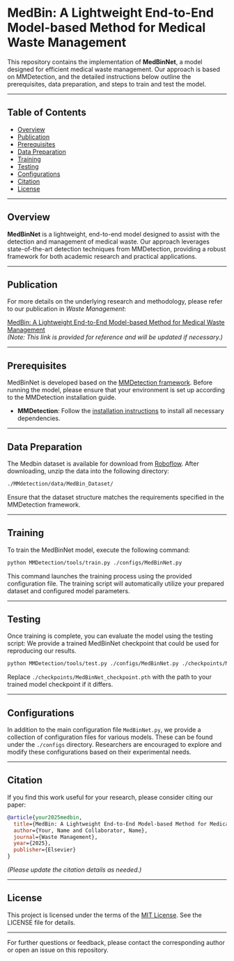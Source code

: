 # MedBin: A Lightweight End-to-End Model-based Method for Medical Waste Management

This repository contains the implementation of **MedBinNet**, a model designed for efficient medical waste management. Our approach is based on MMDetection, and the detailed instructions below outline the prerequisites, data preparation, and steps to train and test the model.

---

## Table of Contents

- [Overview](#overview)
- [Publication](#publication)
- [Prerequisites](#prerequisites)
- [Data Preparation](#data-preparation)
- [Training](#training)
- [Testing](#testing)
- [Configurations](#configurations)
- [Citation](#citation)
- [License](#license)

---

## Overview

**MedBinNet** is a lightweight, end-to-end model designed to assist with the detection and management of medical waste. Our approach leverages state-of-the-art detection techniques from MMDetection, providing a robust framework for both academic research and practical applications.

---

## Publication

For more details on the underlying research and methodology, please refer to our publication in *Waste Management*:

[MedBin: A Lightweight End-to-End Model-based Method for Medical Waste Management](https://www.sciencedirect.com/journal/waste-management)  
*(Note: This link is provided for reference and will be updated if necessary.)*

---

## Prerequisites

MedBinNet is developed based on the [MMDetection framework](https://mmdetection.readthedocs.io/en/latest/get_started.html). Before running the model, please ensure that your environment is set up according to the MMDetection installation guide.

- **MMDetection**: Follow the [installation instructions](https://mmdetection.readthedocs.io/en/latest/get_started.html) to install all necessary dependencies.

---

## Data Preparation

The Medbin dataset is available for download from [Roboflow](https://universe.roboflow.com/uob-ylti8/medbin_dataset). After downloading, unzip the data into the following directory:

```bash
./MMdetection/data/MedBin_Dataset/
```

Ensure that the dataset structure matches the requirements specified in the MMDetection framework.

---

## Training

To train the MedBinNet model, execute the following command:

```bash
python MMDetection/tools/train.py ./configs/MedBinNet.py
```

This command launches the training process using the provided configuration file. The training script will automatically utilize your prepared dataset and configured model parameters.

---

## Testing

Once training is complete, you can evaluate the model using the testing script:
We provide a trained MedBinNet checkpoint that could be used for reproducing our results.

```bash
python MMDetection/tools/test.py ./configs/MedBinNet.py ./checkpoints/MedBinNet_checkpoint.pth
```

Replace `./checkpoints/MedBinNet_checkpoint.pth` with the path to your trained model checkpoint if it differs.

---

## Configurations

In addition to the main configuration file `MedBinNet.py`, we provide a collection of configuration files for various models. These can be found under the `./configs` directory. Researchers are encouraged to explore and modify these configurations based on their experimental needs.

---

## Citation

If you find this work useful for your research, please consider citing our paper:

```bibtex
@article{your2025medbin,
  title={MedBin: A Lightweight End-to-End Model-based Method for Medical Waste Management},
  author={Your, Name and Collaborator, Name},
  journal={Waste Management},
  year={2025},
  publisher={Elsevier}
}
```

*(Please update the citation details as needed.)*

---

## License

This project is licensed under the terms of the [MIT License](LICENSE). See the LICENSE file for details.

---

For further questions or feedback, please contact the corresponding author or open an issue on this repository.
